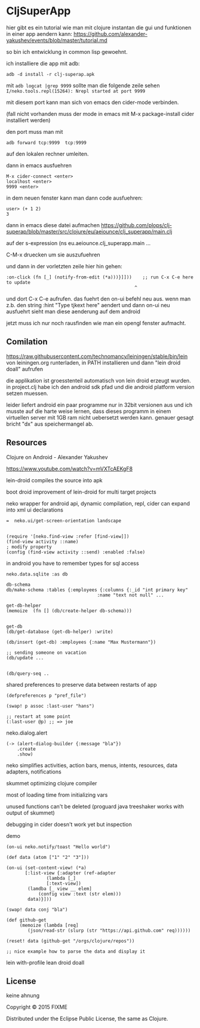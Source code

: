 # CljSuperApp

hier gibt es ein tutorial wie man mit clojure instantan die gui  und funktionen in einer app aendern kann:
https://github.com/alexander-yakushev/events/blob/master/tutorial.md

so bin ich entwicklung in common lisp gewoehnt.

ich installiere die app mit adb:
```
adb -d install -r clj-superap.apk
```
mit
```adb logcat |grep 9999```
sollte man die folgende zeile sehen
```I/neko.tools.repl(15264): Nrepl started at port 9999```

mit diesem port kann man sich von emacs den cider-mode verbinden.

(fall nicht vorhanden muss der mode in emacs mit M-x package-install cider installiert werden)

den port muss man mit
```
adb forward tcp:9999  tcp:9999
```
auf den lokalen rechner umleiten.


dann in emacs ausfuehren
```
M-x cider-connect <enter>
localhost <enter>
9999 <enter>
```
in dem neuen fenster kann man dann code ausfuehren:
```
user> (+ 1 2)
3
```
dann in emacs diese datei aufmachen
https://github.com/plops/clj-superap/blob/master/src/clojure/eu/aeiounce/clj_superapp/main.clj

auf der s-expression
(ns eu.aeiounce.clj_superapp.main ...

C-M-x druecken um sie auszufuehren

und dann
 in der vorletzten zeile hier hin gehen:

```
:on-click (fn [_] (notify-from-edit (*a)))}]]))    ;; run C-x C-e here to update
                                                ^
```

und dort C-x C-e aufrufen. das fuehrt den on-ui befehl neu aus.
wenn man z.b. den string :hint "Type tjkext here" aendert und dann on-ui neu ausfuehrt sieht man diese aenderung auf dem android

jetzt muss ich nur noch rausfinden wie man ein opengl fenster aufmacht.



## Comilation

https://raw.githubusercontent.com/technomancy/leiningen/stable/bin/lein von leiningen.org runterladen, in PATH installieren und dann "lein droid doall" aufrufen

die applikation ist groesstenteil automatisch von lein droid erzeugt wurden. in project.clj habe ich den android sdk pfad und die android platform version setzen muessen.

leider liefert android ein paar programme nur in 32bit versionen aus und ich musste auf die harte weise lernen, dass dieses programm in einem  virtuellen server mit 1GB ram nicht uebersetzt werden kann. genauer gesagt bricht "dx" aus speichermangel ab.

## Resources

Clojure on Android - Alexander Yakushev

https://www.youtube.com/watch?v=mVXTcAEKgF8

lein-droid  compiles the source into apk

boot droid  improvement of  lein-droid for multi target projects

neko   wrapper for android api, dynamic compilation, repl, cider
       can expand into xml ui declarations

```
=  neko.ui/get-screen-orientation landscape


(require '[neko.find-view :refer [find-view]])
(find-view activity ::name)
; modify property
(config (find-view activity ::send) :enabled :false) 
```

in android you have to remember types for sql access
```
neko.data.sqlite :as db

db-schema
db/make-schema :tables {:employees {:columns {:_id "int primary key"
	       	       		   	      :name "text not null" ...

get-db-helper
(memoize  (fn [] (db/create-helper db-schema)))


get-db
(db/get-database (get-db-helper) :write)

(db/insert (get-db) :employees {:name "Max Mustermann"})

;; sending someone on vacation
(db/update ...


(db/query-seq ..
```

shared preferences to preserve data between restarts of app

```
(defpreferences p "pref_file")

(swap! p assoc :last-user "hans")

;; restart at some point
(:last-user @p) ;; => joe

```
neko.dialog.alert
```
(-> (alert-dialog-builder {:message "bla"})
    .create
    .show)
```

neko simplifies
activities, action bars, menus, intents, resources, data adapters, notifications

skummet optimizing clojure compiler

most of loading time from initializing vars

unused functions can't be deleted (proguard java treeshaker works with
output of skummet)

debugging in cider doesn't work yet
but inspection

demo
```
(on-ui neko.notify/toast "Hello world")

(def data (atom ["1" "2" "3"]))

(on-ui (set-content-view! (*a)
       [:list-view {:adapter (ref-adapter
       		   (lambda [_]
		   	   [:text-view])
		(lamdba [_ view __ elem]
			(config view :text (str elem)))
		data)}]))

(swap! data conj "bla")

(def github-get
     (memoize (lambda [req]
     	(json/read-str (slurp (str "https://api.github.com" req))))))

(reset! data (github-get "/orgs/clojure/repos"))

;; nice example how to parse the data and display it 
```

lein with-profile lean droid doall


## License

keine ahnung 

Copyright © 2015 FIXME

Distributed under the Eclipse Public License, the same as Clojure.
